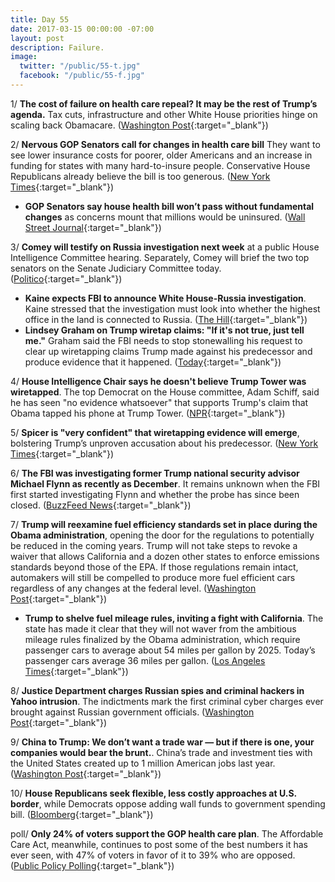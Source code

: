 ```yaml
---
title: Day 55
date: 2017-03-15 00:00:00 -07:00
layout: post
description: Failure.
image:
  twitter: "/public/55-t.jpg"
  facebook: "/public/55-f.jpg"
---
```


1/ **The cost of failure on health care repeal? It may be the rest of Trump’s agenda.** Tax cuts, infrastructure and other White House priorities hinge on scaling back Obamacare. ([Washington Post](https://www.washingtonpost.com/politics/the-cost-of-failure-on-health-care-it-may-be-the-rest-of-trumps-agenda/2017/03/14/f502a846-08be-11e7-93dc-00f9bdd74ed1_story.html){:target="_blank"})

2/ **Nervous GOP Senators call for changes in health care bill** They want to see lower insurance costs for poorer, older Americans and an increase in funding for states with many hard-to-insure people. Conservative House Republicans already believe the bill is too generous. ([New York Times](https://www.nytimes.com/2017/03/14/us/politics/paul-ryan-health-care.html){:target="_blank"})

* **GOP Senators say house health bill won’t pass without fundamental changes** as concerns mount that millions would be uninsured. ([Wall Street Journal](https://www.wsj.com/articles/gop-senators-say-house-health-bill-wont-pass-without-changes-1489535394){:target="_blank"})

3/ **Comey will testify on Russia investigation next week** at a public House Intelligence Committee hearing. Separately, Comey will brief the two top senators on the Senate Judiciary Committee today. ([Politico](https://secure.politico.com/story/2017/03/comey-will-testify-publicly-on-russia-investigation-next-week-236081){:target="_blank"})

* **Kaine expects FBI to announce White House-Russia investigation**. Kaine stressed that the investigation must look into whether the highest office in the land is connected to Russia. ([The Hill](http://thehill.com/homenews/administration/324031-kaine-expects-fbi-to-announce-white-house-russia-investigation){:target="_blank"})
* **Lindsey Graham on Trump wiretap claims: "If it's not true, just tell me."** Graham said the FBI needs to stop stonewalling his request to clear up wiretapping claims Trump made against his predecessor and produce evidence that it happened. ([Today](http://www.today.com/news/lindsey-graham-trump-wiretap-claims-if-it-s-not-true-t109239){:target="_blank"})

4/ **House Intelligence Chair says he doesn't believe Trump Tower was wiretapped**. The top Democrat on the House committee, Adam Schiff, said he has seen "no evidence whatsoever" that supports Trump's claim that Obama tapped his phone at Trump Tower. ([NPR](http://www.npr.org/2017/03/15/520252977/house-intelligence-chair-no-evidence-of-alleged-trump-tower-wiretap){:target="_blank"})

5/ **Spicer is "very confident" that wiretapping evidence will emerge**, bolstering Trump’s unproven accusation about his predecessor. ([New York Times](https://www.nytimes.com/2017/03/14/us/politics/trump-obama-wiretapping-sean-spicer.html){:target="_blank"})

6/ **The FBI was investigating former Trump national security advisor Michael Flynn as recently as December**. It remains unknown when the FBI first started investigating Flynn and whether the probe has since been closed. ([BuzzFeed News](https://www.buzzfeed.com/alimwatkins/former-top-trump-aide-mike-flynn-was-investigated-by-the-fbi){:target="_blank"})

7/ **Trump will reexamine fuel efficiency standards set in place during the Obama administration**, opening the door for the regulations to potentially be reduced in the coming years. Trump will not take steps to revoke a waiver that allows California and a dozen other states to enforce emissions standards beyond those of the EPA. If those regulations remain intact, automakers will still be compelled to produce more fuel efficient cars regardless of any changes at the federal level. ([Washington Post](https://www.washingtonpost.com/news/innovations/wp/2017/03/15/trump-to-pull-back-epas-fuel-efficiency-determination-opening-the-door-for-reduced-standards/){:target="_blank"})

* **Trump to shelve fuel mileage rules, inviting a fight with California**. The state has made it clear that they will not waver from the ambitious mileage rules finalized by the Obama administration, which require passenger cars to average about 54 miles per gallon by 2025. Today’s passenger cars average 36 miles per gallon. ([Los Angeles Times](http://www.latimes.com/politics/la-na-pol-trump-autos-20170315-story.html){:target="_blank"})

8/ **Justice Department charges Russian spies and criminal hackers in Yahoo intrusion**. The indictments mark the first criminal cyber charges ever brought against Russian government officials. ([Washington Post](https://www.washingtonpost.com/world/national-security/justice-department-charging-russian-spies-and-criminal-hackers-for-yahoo-intrusion/2017/03/15/64b98e32-0911-11e7-93dc-00f9bdd74ed1_story.html){:target="_blank"})

9/ **China to Trump: We don’t want a trade war — but if there is one, your companies would bear the brunt.**. China’s trade and investment ties with the United States created up to 1 million American jobs last year. ([Washington Post](https://www.washingtonpost.com/world/china-tells-trump-we-dont-want-a-trade-war-but-us-firms-would-suffer-most/2017/03/15/4e93c3da-0942-11e7-8884-96e6a6713f4b_story.html){:target="_blank"})

10/ **House Republicans seek flexible, less costly approaches at U.S. border**, while Democrats oppose adding wall funds to government spending bill. ([Bloomberg](https://www.bloomberg.com/politics/articles/2017-03-15/house-republicans-take-their-own-path-on-trump-s-border-wall){:target="_blank"})

poll/ **Only 24% of voters support the GOP health care plan**. The Affordable Care Act, meanwhile, continues to post some of the best numbers it has ever seen, with 47% of voters in favor of it to 39% who are opposed. ([Public Policy Polling](http://www.publicpolicypolling.com/main/2017/03/only-24-of-voters-support-gop-health-care-plan.html){:target="_blank"})
